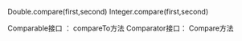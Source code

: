 Double.compare(first,second)
Integer.compare(first,second)

Comparable接口 ： compareTo方法
Comparator接口： Compare方法
